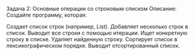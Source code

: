Задача 2: Основные операции со строковым списком
Описание:
        Создайте программу, которая:

Создает список строк (например, List<String>).
Добавляет несколько строк в список.
Выводит все строки с помощью итерации.
Ищет конкретную строку в списке.
Удаляет найденную строку.
Сортирует список в лексикографическом порядке.
Выводит отсортированный список.